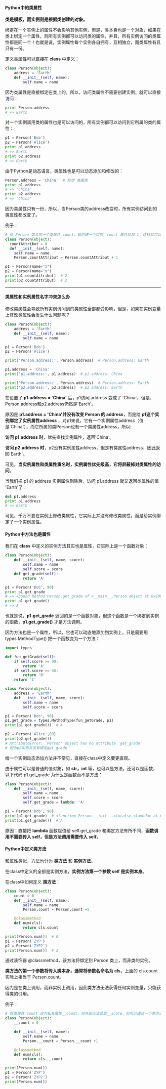 #### Python中的类属性

**类是模板，而实例则是根据类创建的对象。**

绑定在一个实例上的属性不会影响其他实例，但是，类本身也是一个对象，如果在类上绑定一个属性，则所有实例都可以访问类的属性，并且，所有实例访问的类属性都是同一个！也就是说，实例属性每个实例各自拥有，互相独立，而类属性有且只有一份。

定义类属性可以直接在 **class** 中定义：

```python
class Person(object):
    address = 'Earth'
    def __init__(self, name):
        self.name = name
```

因为类属性是直接绑定在类上的，所以，访问类属性不需要创建实例，就可以直接访问：

```python
print Person.address
# => Earth
```

对一个实例调用类的属性也是可以访问的，所有实例都可以访问到它所属的类的属性：

```python
p1 = Person('Bob')
p2 = Person('Alice')
print p1.address
# => Earth
print p2.address
# => Earth
```

由于Python是动态语言，类属性也是可以动态添加和修改的：

```python
Person.address = 'China'  # 修改 类属性
print p1.address
# => 'China'
print p2.address
# => 'China'
```

因为类属性只有一份，所以，当Person类的address改变时，所有实例访问到的类属性都改变了。

例子：

```python
# 给 Person 类添加一个类属性 count，每创建一个实例，count 属性就加 1，这样就可以统计出一共创建了多少个 Person 的实例。
class Person(object):
  countAttribut = 0
  def __init__(self, name):
    self.name = name
    Person.countAttribut = Person.countAttribut + 1

p1 = Person(name="z")
p2 = Person(name="y")
print(p1.countAttribut)  # 2
print(p2.countAttribut)  # 2
```

---

#### 类属性和实例属性名字冲突怎么办

修改类属性会导致所有实例访问到的类属性全部都受影响，但是，如果在实例变量上修改类属性会发生什么问题呢？

```python
class Person(object):
    address = 'Earth'
    def __init__(self, name):
        self.name = name

p1 = Person('Bob')
p2 = Person('Alice')

print('Person.address:', Person.address)  # Person.address: Earth

p1.address = 'China'
print('p1.address:', p1.address)  # p1.address: China

print('Person.address:', Person.address)  # Person.address: Earth
print('p2.address:', p2.address)  # p2.address: Earth
```

在设置了 **p1.address = 'China'** 后，p1访问 address 变成了 'China'，但是，Person.address和p2.address仍然是'Earch'。

原因是 **p1.address = 'China'并没有改变 Person 的 address**，而是给 **p1这个实例绑定了实例属性address** ，对p1来说，它有一个实例属性address（值是'China'），而它所属的类Person也有一个类属性address，所以:

**访问 p1.address** **时**，优先查找实例属性，返回'China'。

**访问 p2.address** **时**，p2没有实例属性address，但是有类属性address，因此返回'Earth'。

可见，**当实例属性和类属性重名时，实例属性优先级高，它将屏蔽掉对类属性的访问**。

当我们把 p1 的 address 实例属性删除后，访问 p1.address 就又返回类属性的值 'Earth'了：

```python
del p1.address
print p1.address
# => Earth
```

可见，千万不要在实例上修改类属性，它实际上并没有修改类属性，而是给实例绑定了一个实例属性。

####  Python中方法也是属性

我们在 **class** 中定义的实例方法其实也是属性，它实际上是一个函数对象：

```python
class Person(object):
    def __init__(self, name, score):
        self.name = name
        self.score = score
    def get_grade(self):
        return 'A'

p1 = Person('Bob', 90)
print p1.get_grade
# => <bound method Person.get_grade of <__main__.Person object at 0x109e58510>>
print p1.get_grade()
# => A
```

也就是说，**p1.get_grade** 返回的是一个函数对象，但这个函数是一个绑定到实例的函数，**p1.get_grade()** 才是方法调用。

因为方法也是一个属性，所以，它也可以动态地添加到实例上，只是需要用 types.MethodType() 把一个函数变为一个方法：

```python
import types

def fun_getGrade(self):
    if self.score >= 90:
        return 'A'
    if self.score >= 60:
        return 'B'
    return 'C'

class Person(object):
    address = 'Earth'
    def __init__(self, name, score):
        self.name = name
        self.score = score

p1 = Person('Bob', 90)
p1.get_grade = types.MethodType(fun_getGrade, p1)
print(p1.get_grade())  # A

p2 = Person('Alice',80)
print(p2.get_grade())
# AttributeError: 'Person' object has no attribute 'get_grade'
# 因为p2实例并没有绑定get_grade
```

给一个实例动态添加方法并不常见，直接在class中定义要更直观。

由于属性可以是普通的值对象，如 **str，int** 等，也可以是方法，还可以是函数，以下代码 p1.get_grade 为什么是函数而不是方法：

```python
class Person(object):
    def __init__(self, name, score):
        self.name = name
        self.score = score
        self.get_grade = lambda: 'A'

p1 = Person('Bob', 90)
print(p1.get_grade)  # <function Person.__init__.<locals>.<lambda> at 0x00000123C4E33E18>
print(p1.get_grade())  # A 
```

原因：直接把 **lambda** 函数赋值给 self.get_grade 和绑定方法有所不同，**函数调用不需要传入 self，但是方法调用需要传入 self**。

####  Python中定义类方法

和属性类似，方法也分为 **类方法** 和 **实例方法**。

在class中定义的全部是实例方法，**实例方法第一个参数 self 是实例本身**。

在class中如何定义 **类方法**：

```python
class Person(object):
    count = 0
    def __init__(self, name):
        self.name = name
        Person.count = Person.count +1

    @classmethod
    def num(cls):
        return cls.count

print(Person.num())  # 0
p1 = Person('ZYP')  
p2 = Person('ZYP2')
print(Person.num())  # 2
```

通过装饰器 @classmethod，该方法将绑定到 Person 类上，而非类的实例。

**类方法的第一个参数将传入类本身，通常将参数名命名为 cls**，上面的 cls.count 实际上相当于 Person.count。

因为是在类上调用，而非实例上调用，因此类方法无法获得任何实例变量，只能获得类的引用。

例子：

```python
# 将类属性 count 改为私有属性__count，则外部无法读取__score，但可以通过一个类方法获取。
class Person(object):
    __count = 0

    def __init__(self, name):
        self.name = name
        Person.__count = Person.__count +1

    @classmethod
    def num(cls):
        return cls.__count

print(Person.num())
p1 = Person('ZYP')
p2 = Person('ZYP2')
print(Person.num())
```

